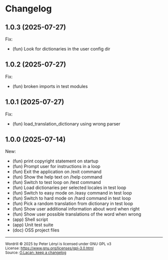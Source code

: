 # Changelog

## 1.0.3 (2025-07-27)

Fix:
- (fun) Look for dictionaries in the user config dir

## 1.0.2 (2025-07-27)

Fix:
- (fun) broken imports in test modules

## 1.0.1 (2025-07-27)

Fix:
- (fun) load_translation_dictionary using wrong parser

## 1.0.0 (2025-07-14)

New:
- (fun) print copyright statement on startup
- (fun) Prompt user for instructions in a loop
- (fun) Exit the application on /exit command
- (fun) Show the help text on /help command 
- (fun) Switch to test loop on /test command
- (fun) Load dictionaries per selected locales in test loop
- (fun) Switch to easy mode on /easy command in test loop
- (fun) Switch to hard mode on /hard command in test loop
- (fun) Pick a random translation from dictionary in test loop
- (fun) Show user additional information about word when right
- (fun) Show user possible translations of the word when wrong
- (app) Shell script
- (app) Unit test suite
- (doc) OSS project files

___
<sup>Wordrill © 2025 by Peter Lényi is licensed under GNU GPL v3</sup>  
<sup>License: https://www.gnu.org/licenses/gpl-3.0.html </sup>  
<sup>Source: [O.Lacan: keep a changelog](https://keepachangelog.com/en/1.1.0/)<sup/>
